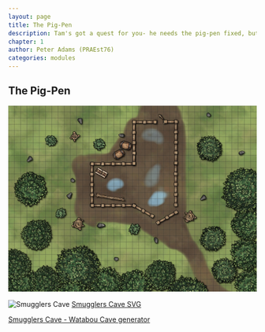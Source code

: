 ```yaml
---
layout: page
title: The Pig-Pen
description: Tam's got a quest for you- he needs the pig-pen fixed, but first you've got to deal with the pigs...
chapter: 1
author: Peter Adams (PRAEst76)
categories: modules
---
```

## The Pig-Pen

![Map of the Pig Pen](maps/pigpen.jpg)

![Smugglers Cave](maps/smugglers_cave.png)
[Smugglers Cave SVG](maps/smugglers_cave.svg)

[Smugglers Cave - Watabou Cave generator](https://watabou.github.io/cave-generator/?seed=175026302&tags=medium,cavities,dry,entrance,string&waterSeed=855127870&name=Smugglers%20Cave&glade=0)